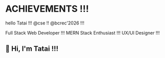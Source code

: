 # ACHIEVEMENTS !!!
hello Tatai !!!
@cse !!
@bcrec'2026 !!!
<!DOCTYPE html>

Full Stack Web Developer !!!
MERN Stack Enthusiast !!!
UX/UI Designer !!!

## 👋 Hi, I'm Tatai !!!
